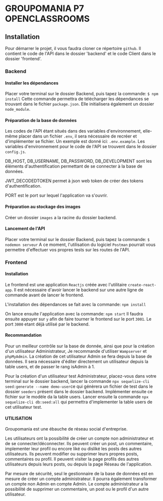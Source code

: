 # GROUPOMANIA P7 OPENCLASSROOMS

## Installation

Pour démarrer le projet, il vous faudra cloner ce répertoire `github`. Il contient le code de l'API dans le dossier 'backend' et le code Client dans le dossier 'frontend'.

### Backend

#### Installer les dépendances

Placer votre terminal sur le dossier Backend, puis tapez la commande:
`$ npm install`
Cette commande permettra de télécharger les dépendances se trouvant dans le fichier `package.json`. Elle initialisera également un dossier `node_module`.

#### Préparation de la base de données

Les codes de l'API étant situés dans des variables d'environnement, elle-même placer dans un fichier `.env`, il sera nécessaire de recréer et d'implémenter se fichier.
Un exemple est donné ici: `.env.example`.
Les variables d'environnement pour le code de l'API se trouvent dans le dossier `config.js`.

DB_HOST, DB_USERNAME, DB_PASSWORD, DB_DEVELOPMENT sont les éléments d'authentification permettant de se connecter à la base de données.

JWT_DECODEDTOKEN permet à json web token de créer des tokens d'authentification.

PORT est le port sur lequel l'application va s'ouvrir.

#### Préparation au stockage des images

Créer un dossier `images` a la racine du dossier backend.

#### Lancement de l'API

Placer votre terminal sur le dossier Backend, puis tapez la commande:
`$ nodemon serveur`
A ce moment, l'utilisation du logiciel `Postman` pourrait vous permettre d'effectuer vos propres tests sur les routes de l'API.

### Frontend

#### Installation

Le frontend est une application `Reactjs` créée avec l'utilitaire `create-react-app`.
Il est nécessaire d'avoir lancer le backend sur une autre ligne de commande avant de lancer le frontend.

L'installation des dépendances se fait avec la commande:
`npm install`

On lance ensuite l'application avec la commande:
`npm start`
Il faudra ensuite appuyer sur `y` afin de faire tourner le frontend sur le port `3001`. Le port `3000` etant déjà utilisé par le backend.

#### Recommandation

Pour un meilleur contrôle sur la base de donnée, ainsi que pour la création d'un utilisateur Administrateur, Je recommande d'utiliser `Wampserver` et `phpMyAdmin`. La création de cet utilisateur Admin se fera depuis la base de données. Il sera nécessaire d'éditer directement un utilisateur depuis la table users, et de passer le rang isAdmin à 1.

Pour la création d'un utilisateur test Administrateur, placez-vous dans votre terminal sur le dossier backend, lancer la commande `npx sequelize-cli seed:generate --name demo-user`ce qui génèrera un fichier de test dans le dossier `seeders` présent dans le dossier backend. Implémenter ensuite ce fichier sur le modèle da la table users. Lancer ensuite la commande `npx sequelize-cli db:seed:all` qui permettra d'implementer la table users de cet utilisateur test.

#### UTILISATION

Groupomania est une ébauche de réseau social d'entreprise.

Les utilisateurs ont la possibilité de créer un compte non administrateur et de se connecter/déconnecter.
Ils peuvent créer un post, un commentaire, implementer leur profil ou encore liké ou disliké les posts des autres utilisateurs.
Ils peuvent modifier ou supprimer leurs propres posts, commentaires ou profil.
Il peuvent visiter la page profils des autres utilisateurs depuis leurs posts, ou depuis la page Réseau de l'application.

Par mesure de sécurité, seul le gestionnaire de la base de données est en mesure de créer un compte administrateur. Il pourra également transformer un compte non Admin en compte Admin.
Le compte administrateur a la possibilité de supprimer un commentaire, un post ou le profil d'un autre utilisateur.
